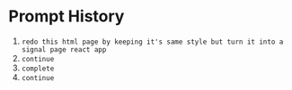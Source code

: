 # Prompt History

1.  `redo this html page by keeping it's same style but turn it into a signal page react app`
2.  `continue`
3.  `complete`
4.  `continue`
